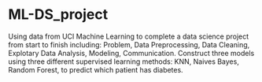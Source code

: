 # ML-DS_project
Using data from UCI Machine Learning to complete a data science project from start to finish including: Problem, Data Preprocessing, Data Cleaning, Explotary Data Analysis, Modeling, Communication.
Construct three models using three different supervised learning methods: KNN, Naives Bayes, Random Forest, to predict which patient has diabetes.

